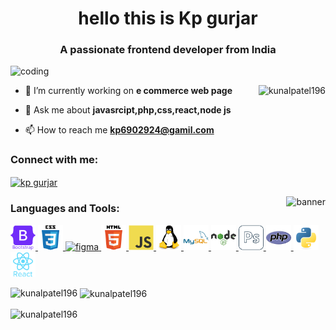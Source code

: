 <h1 align="center">hello this is Kp gurjar</h1>
<h3 align="center">A passionate frontend developer from India</h3>
<img src="https://cdn.dribbble.com/users/1162077/screenshots/3848914/programmer.gif" alt="coding" width="400">

<p align="left"> <img align="right"
        src="https://komarev.com/ghpvc/?username=kunalpatel196&label=Profile%20views&color=0e75b6&style=flat"
        alt="kunalpatel196" /> </p>

- 🔭 I’m currently working on **e commerce web page**

- 💬 Ask me about **javasrcipt,php,css,react,node js**

- 📫 How to reach me **kp6902924@gamil.com**

<h3 align="left">Connect with me:</h3>
<p align="left">
    <a href="https://www.leetcode.com/kp gurjar" target="blank"><img align="center"
            src="https://raw.githubusercontent.com/rahuldkjain/github-profile-readme-generator/master/src/images/icons/Social/leet-code.svg"
            alt="kp gurjar" height="30" width="40" /></a>
</p>
<img src="https://private-user-images.githubusercontent.com/140698610/353424359-1485d984-b63f-456e-9477-9d1c59dfed1c.gif?jwt=eyJhbGciOiJIUzI1NiIsInR5cCI6IkpXVCJ9.eyJpc3MiOiJnaXRodWIuY29tIiwiYXVkIjoicmF3LmdpdGh1YnVzZXJjb250ZW50LmNvbSIsImtleSI6ImtleTUiLCJleHAiOjE3MjI4NjE2MzAsIm5iZiI6MTcyMjg2MTMzMCwicGF0aCI6Ii8xNDA2OTg2MTAvMzUzNDI0MzU5LTE0ODVkOTg0LWI2M2YtNDU2ZS05NDc3LTlkMWM1OWRmZWQxYy5naWY_WC1BbXotQWxnb3JpdGhtPUFXUzQtSE1BQy1TSEEyNTYmWC1BbXotQ3JlZGVudGlhbD1BS0lBVkNPRFlMU0E1M1BRSzRaQSUyRjIwMjQwODA1JTJGdXMtZWFzdC0xJTJGczMlMkZhd3M0X3JlcXVlc3QmWC1BbXotRGF0ZT0yMDI0MDgwNVQxMjM1MzBaJlgtQW16LUV4cGlyZXM9MzAwJlgtQW16LVNpZ25hdHVyZT0wM2VjOTVkMjRkNWEzODMwMDZmNzg2MDZkMzU1NGU3NDE4N2QxNTgwNDFiYmVhNzE0YjZlNjMwMmQ5ZmQ4MDFmJlgtQW16LVNpZ25lZEhlYWRlcnM9aG9zdCZhY3Rvcl9pZD0wJmtleV9pZD0wJnJlcG9faWQ9MCJ9.aOT0TCGleIfBgqisYPg6Yx5yHi-sHsMHQ5_JzZTjX-8"
    alt="banner" align="right">
<h3 align="left">Languages and Tools:</h3>
<p align="left"> <a href="https://getbootstrap.com" target="_blank" rel="noreferrer"> <img
            src="https://raw.githubusercontent.com/devicons/devicon/master/icons/bootstrap/bootstrap-plain-wordmark.svg"
            alt="bootstrap" width="40" height="40" /> </a> <a href="https://www.w3schools.com/css/" target="_blank"
        rel="noreferrer"> <img
            src="https://raw.githubusercontent.com/devicons/devicon/master/icons/css3/css3-original-wordmark.svg"
            alt="css3" width="40" height="40" /> </a> <a href="https://www.figma.com/" target="_blank" rel="noreferrer">
        <img src="https://www.vectorlogo.zone/logos/figma/figma-icon.svg" alt="figma" width="40" height="40" /> </a> <a
        href="https://www.w3.org/html/" target="_blank" rel="noreferrer"> <img
            src="https://raw.githubusercontent.com/devicons/devicon/master/icons/html5/html5-original-wordmark.svg"
            alt="html5" width="40" height="40" /> </a> <a href="https://developer.mozilla.org/en-US/docs/Web/JavaScript"
        target="_blank" rel="noreferrer"> <img
            src="https://raw.githubusercontent.com/devicons/devicon/master/icons/javascript/javascript-original.svg"
            alt="javascript" width="40" height="40" /> </a> <a href="https://www.linux.org/" target="_blank"
        rel="noreferrer"> <img
            src="https://raw.githubusercontent.com/devicons/devicon/master/icons/linux/linux-original.svg" alt="linux"
            width="40" height="40" /> </a> <a href="https://www.mysql.com/" target="_blank" rel="noreferrer"> <img
            src="https://raw.githubusercontent.com/devicons/devicon/master/icons/mysql/mysql-original-wordmark.svg"
            alt="mysql" width="40" height="40" /> </a> <a href="https://nodejs.org" target="_blank" rel="noreferrer">
        <img src="https://raw.githubusercontent.com/devicons/devicon/master/icons/nodejs/nodejs-original-wordmark.svg"
            alt="nodejs" width="40" height="40" /> </a> <a href="https://www.photoshop.com/en" target="_blank"
        rel="noreferrer"> <img
            src="https://raw.githubusercontent.com/devicons/devicon/master/icons/photoshop/photoshop-line.svg"
            alt="photoshop" width="40" height="40" /> </a> <a href="https://www.php.net" target="_blank"
        rel="noreferrer"> <img
            src="https://raw.githubusercontent.com/devicons/devicon/master/icons/php/php-original.svg" alt="php"
            width="40" height="40" /> </a> <a href="https://www.python.org" target="_blank" rel="noreferrer"> <img
            src="https://raw.githubusercontent.com/devicons/devicon/master/icons/python/python-original.svg"
            alt="python" width="40" height="40" /> </a> <a href="https://reactjs.org/" target="_blank" rel="noreferrer">
        <img src="https://raw.githubusercontent.com/devicons/devicon/master/icons/react/react-original-wordmark.svg"
            alt="react" width="40" height="40" /> </a> </p>

<p><img align="left"
        src="https://github-readme-stats.vercel.app/api/top-langs?username=kunalpatel196&show_icons=true&locale=en&layout=compact"
        alt="kunalpatel196" /></p>

<p>&nbsp;<img align="center"
        src="https://github-readme-stats.vercel.app/api?username=kunalpatel196&show_icons=true&locale=en"
        alt="kunalpatel196" /></p>

<p><img align="center" src="https://github-readme-streak-stats.herokuapp.com/?user=kunalpatel196&"
        alt="kunalpatel196" /></p>
